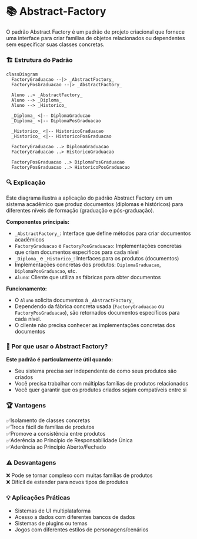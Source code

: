 # 📚 Abstract-Factory

O padrão Abstract Factory é um padrão de projeto criacional que fornece uma interface para criar famílias de objetos relacionados ou dependentes sem especificar suas classes concretas.

### 🏗️ Estrutura do Padrão
```mermaid
classDiagram
  FactoryGraduacao --|> _AbstractFactory_
  FactoryPosGraduacao --|> _AbstractFactory_

  Aluno ..> _AbstractFactory_
  Aluno --> _Diploma_
  Aluno --> _Historico_

  _Diploma_ <|-- DiplomaGraducao
  _Diploma_ <|-- DiplomaPosGraduacao

  _Historico_ <|-- HistoricoGraduacao
  _Historico_ <|-- HistoricoPosGraduacao

  FactoryGraduacao ..> DiplomaGraduacao
  FactoryGraduacao ..> HistoricoGraduacao

  FactoryPosGraduacao ..> DiplomaPosGraduacao
  FactoryPosGraduacao ..> HistoricoPosGraduacao
```

### 🔍 Explicação
Este diagrama ilustra a aplicação do padrão Abstract Factory em um sistema acadêmico que produz documentos (diplomas e históricos) para diferentes níveis de formação (graduação e pós-graduação).

**Componentes principais:**
- `_AbstractFactory_`: Interface que define métodos para criar documentos acadêmicos
- `FactoryGraduacao` e `FactoryPosGraduacao`: Implementações concretas que criam documentos específicos para cada nível
- `_Diploma_` e `_Historico_`: Interfaces para os produtos (documentos)
- Implementações concretas dos produtos: `DiplomaGraduacao`, `DiplomaPosGraduacao`, etc.
- `Aluno`: Cliente que utiliza as fábricas para obter documentos

**Funcionamento:**
- O `Aluno` solicita documentos à `_AbstractFactory_`
- Dependendo da fábrica concreta usada (`FactoryGraduacao` ou `FactoryPosGraduacao`), são retornados documentos específicos para cada nível.
- O cliente não precisa conhecer as implementações concretas dos documentos

### 🌟 Por que usar o Abstract Factory?
**Este padrão é particularmente útil quando:**
- Seu sistema precisa ser independente de como seus produtos são criados
- Você precisa trabalhar com múltiplas famílias de produtos relacionados
- Você quer garantir que os produtos criados sejam compatíveis entre si

### 🏆 Vantagens
✅Isolamento de classes concretas <br>
✅Troca fácil de famílias de produtos <br>
✅Promove a consistência entre produtos <br>
✅Aderência ao Princípio de Responsabilidade Única <br>
✅Aderência ao Princípio Aberto/Fechado

### ⚠️ Desvantagens
❌ Pode se tornar complexo com muitas famílias de produtos <br>
❌ Difícil de estender para novos tipos de produtos

### 💡 Aplicações Práticas
- Sistemas de UI multiplataforma
- Acesso a dados com diferentes bancos de dados
- Sistemas de plugins ou temas
- Jogos com diferentes estilos de personagens/cenários
